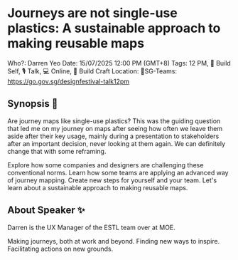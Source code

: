 # Journeys are not single-use plastics: A sustainable approach to making reusable maps

Who?: Darren Yeo
Date: 15/07/2025 12:00 PM (GMT+8)
Tags: 12 PM, 🌱 Build Self, 🎙️ Talk, 💻 Online, 🔨 Build Craft
Location: 📍SG-Teams: https://go.gov.sg/designfestival-talk12pm

## Synopsis 📝

Are journey maps like single-use plastics? This was the guiding question that led me on my journey on maps after seeing how often we leave them aside after their key usage, mainly during a presentation to stakeholders after an important decision, never looking at them again. We can definitely change that with some reframing.

Explore how some companies and designers are challenging these conventional norms. Learn how some teams are applying an advanced way of journey mapping. Create new steps for yourself and your team. Let's learn about a sustainable approach to making reusable maps.

## About Speaker ✨

Darren is the UX Manager of the ESTL team over at MOE. 

Making journeys, both at work and beyond. Finding new ways to inspire. Facilitating actions on new grounds.